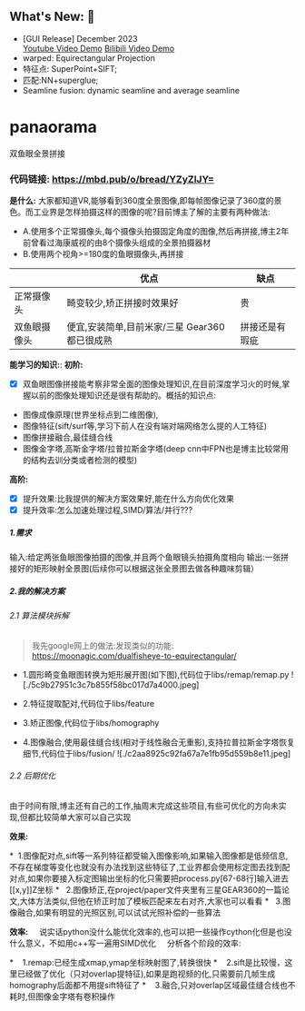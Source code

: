 ## What's New: 🎉 
 * [GUI Release] December 2023 <br>
[Youtube Video Demo](https://www.youtube.com/watch?v=gEuBC6H23GY)
[Bilibili Video Demo](https://www.bilibili.com/video/BV1iu4y1u73x/)
* warped: Equirectangular Projection
* 特征点: SuperPoint+SIFT;
*  匹配:NN+superglue;
*  Seamline fusion: dynamic seamline and average seamline

# panaorama
双鱼眼全景拼接
### 代码链接: https://mbd.pub/o/bread/YZyZlJY=

**是什么:**
大家都知道VR,能够看到360度全景图像,即每帧图像记录了360度的景色。而工业界是怎样拍摄这样的图像的呢?目前博主了解的主要有两种做法:
* A.使用多个正常摄像头,每个摄像头拍摄固定角度的图像,然后再拼接,博主2年前曾看过海康威视的由8个摄像头组成的全景拍摄器材
* B.使用两个视角>=180度的鱼眼摄像头,再拼接

|  | 优点 |缺点| 
| --- | --- |---|
|正常摄像头|畸变较少,矫正拼接时效果好|贵|
|双鱼眼摄像头|便宜,安装简单,目前米家/三星  Gear360都已很成熟|拼接还是有瑕疵|
**能学习的知识:**:
**初阶:**
* [x] 双鱼眼图像拼接能考察非常全面的图像处理知识,在目前深度学习火的时候,掌握以前的图像处理知识还是很有帮助的。概括的知识点:
- 图像成像原理(世界坐标点到二维图像),
- 图像特征(sift/surf等,学习下前人在没有端对端网络怎么提的人工特征)
- 图像拼接融合,最佳缝合线 
- 图像金字塔,高斯金字塔/拉普拉斯金字塔(deep cnn中FPN也是博主比较常用的结构去训分类或者检测的模型)

**高阶:**
* [x] 提升效果:比我提供的解决方案效果好,能在什么方向优化效果
* [x] 提升效率:怎么加速处理过程,SIMD/算法/并行???

##### 1.需求
输入:给定两张鱼眼图像拍摄的图像,并且两个鱼眼镜头拍摄角度相向
输出:一张拼接好的矩形映射全景图(后续你可以根据这张全景图去做各种趣味剪辑）

##### 2.我的解决方案
###### 2.1 算法模块拆解
> 我先google网上的做法:发现类似的功能:
https://moonagic.com/dualfisheye-to-equirectangular/
* 1.圆形畸变鱼眼图转换为矩形展开图(如下图),代码位于libs/remap/remap.py
![./5c9b27951c3c7b855f58bc017d7a4000.jpeg]


 *  2.特征提取配对,代码位于libs/feature
 *  3.矫正图像,代码位于libs/homography
 *  4.图像融合,使用最佳缝合线(相对于线性融合无重影),支持拉普拉斯金字塔恢复细节,代码位于libs/fusion/
 ![./c2aa8925c92fa67a7e1fb95d559b8e11.jpeg]
 
 ###### 2.2 后期优化
 由于时间有限,博主还有自己的工作,抽周末完成这些项目,有些可优化的方向未实现,但都比较简单大家可以自己实现
 
**效果:**

*  1.图像配对点,sift等一系列特征都受输入图像影响,如果输入图像都是低频信息,不存在梯度等变化也就没有办法找到这些特征了,工业界都会使用标定图去找到配对点,如果你要接入标定图输出坐标的化只需要把process.py[67-68行]输入进去[[x,y]]Z坐标
*   2.图像矫正,在project/paper文件夹里有三星GEAR360的一篇论文,大体方法类似,但他在矫正时加了模板匹配来左右对齐,大家也可以看看
*   3.图像融合,如果有明显的光照区别,可以试试光照补偿的一些算法


**效率:**
    说实话python没什么能优化效率的,也可以把一些操作cython化但是也没什么意义，不如用c++写一遍用SIMD优化
    分析各个阶段的效率:

*    1.remap:已经生成xmap,ymap坐标映射图了,转换很快
*    2.sift是比较慢，这里已经做了优化（只对overlap提特征),如果是跑视频的化,只需要前几帧生成homography后面都不用提sift特征了
*    3.融合,只对overlap区域最佳缝合线也不耗时,但图像金字塔有卷积操作

